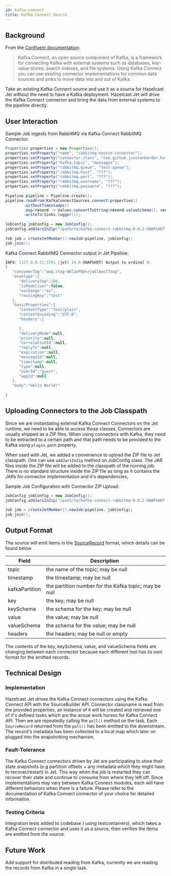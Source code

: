 ```yaml
---
id: kafka-connect
title: Kafka Connect Source
---
```


## Background

From the [Confluent documentation](https://docs.confluent.io/current/connect/index.html):
> Kafka Connect, an open source component of Kafka, is a framework for connecting
> Kafka with external systems such as databases, key-value stores, search indexes, 
> and file systems. Using Kafka Connect you can use existing connector 
> implementations for common data sources and sinks to move data into and out of 
> Kafka. 

Take an existing Kafka Connect source and use it as a source for Hazelcast Jet 
without the need to have a Kafka deployment. Hazelcast Jet will drive the
 Kafka Connect connector and bring the data from external systems to the pipeline
 directly.


## User Interaction

Sample Job ingests from RabbitMQ via Kafka Connect RabbitMQ Connector: 
```java 
Properties properties = new Properties();
properties.setProperty("name", "rabbitmq-source-connector");
properties.setProperty("connector.class", "com.github.jcustenborder.kafka.connect.rabbitmq.RabbitMQSourceConnector");
properties.setProperty("kafka.topic", "messages");
properties.setProperty("rabbitmq.queue", "test-queue");
properties.setProperty("rabbitmq.host", "???");
properties.setProperty("rabbitmq.port", "???");
properties.setProperty("rabbitmq.username", "???");
properties.setProperty("rabbitmq.password", "???");
 
Pipeline pipeline = Pipeline.create();
pipeline.readFrom(KafkaConnectSources.connect(properties))
        .withoutTimestamps()
        .map(record -> Values.convertToString(record.valueSchema(), record.value()))
        .writeTo(Sinks.logger());
 
JobConfig jobConfig = new JobConfig();
jobConfig.addJarsInZip("/path/to/kafka-connect-rabbitmq-0.0.2-SNAPSHOT.zip");
 
Job job = createJetMember().newJob(pipeline, jobConfig);
job.join();
``` 
          
Kafka Connect RabbitMQ Connector output in Jet Pipeline: 
```java 
INFO: [127.0.0.1]:5701 [jet] [4.0-SNAPSHOT] Output to ordinal 0:
{
   "consumerTag":"amq.ctag-06l2oPQOnzjaGlAocCTzwg",
   "envelope":{
      "deliveryTag":100,
      "isRedeliver":false,
      "exchange":"ex",
      "routingKey":"test"
   },
   "basicProperties":{
      "contentType":"text/plain",
      "contentEncoding":"UTF-8",
      "headers":{
 
      },
      "deliveryMode":null,
      "priority":null,
      "correlationId":null,
      "replyTo":null,
      "expiration":null,
      "messageId":null,
      "timestamp":null,
      "type":null,
      "userId":"guest",
      "appId":null
   },
   "body":"Hello World!"
 
}
```           
## Uploading Connectors to the Job Classpath

Since we are instantiating external Kafka Connect Connectors on the Jet runtime, we need to be able to access those classes. Connectors are usually shipped as a ZIP files. When using connectors with Kafka, they need to be extracted to a certain path and that path needs to be provided to the Kafka using `plugin.path` property. 

When used with Jet, we added a convenience to upload the ZIP file to Jet classpath. One can use `addJarsInZip` method on JobConfig class. The JAR files inside the ZIP file will be added to the classpath of the running job. There is no standard structure inside the ZIP file as long as it contains the JARs for connector implementation and it's dependencies, 


Sample Job Configuration with Connector ZIP Upload:
```java 
JobConfig jobConfig = new JobConfig();
jobConfig.addJarsInZip("/path/to/kafka-connect-rabbitmq-0.0.2-SNAPSHOT.zip");
 
Job job = createJetMember().newJob(pipeline, jobConfig);
job.join();
```


## Output Format

The source will emit items in the [SourceRecord](https://docs.confluent.io/current/connect/javadocs/org/apache/kafka/connect/source/SourceRecord.html) format, 
which details can be found below 
	
| Field          | Description                                           |
|----------------|-------------------------------------------------------|
| topic          | the name of the topic; may be null                    |
| timestamp      | the timestamp; may be null                            |
| kafkaPartition | the partition number for the Kafka topic; may be null |
| key            | the key; may be null                                  |
| keySchema      | the schema for the key; may be null                   |
| value          | the value; may be null                                |
| valueSchema    | the schema for the value; may be null                 |
| headers        | the headers; may be null or empty                     |

The contents of the key, keySchema, value, and valueSchema fields are changing between each connector because each different tool has its own format for the emitted records.


## Technical Design
### Implementation
Hazelcast Jet drives the Kafka Connect connectors using the Kafka Connect API with the SourceBuilder API. Connector classname is read from the provided properties, an instance of it will be created and retrieved one of it's defined tasks which are the actual work horses for Kafka Connect API. Then we are repeatedly calling the `poll()` method on the task. Each `SourceRecord` returned from the `poll()` has been emitted to the downstream. The record's metadata has been collected to a local map which later on plugged into the snapshotting mechanism. 

### Fault-Tolerance
The Kafka Connect connectors driven by Jet are participating to store their state snapshots (e.g partition offsets + any metadata which they might have to recover/restart) in Jet. This way when the job is restarted they can recover their state and continue to consume from where they left off. Since implementations may vary between Kafka Connect modules, each will have different behaviors when there is a failure. Please refer to the documentation of Kafka Connect connector of your choice for detailed information.

### Testing Criteria
Integration tests added to codebase ( using testcontainers), which takes a Kafka Connect connector and uses it as a source, then verifies the items are emitted from the source. 

## Future Work
Add support for distributed reading from Kafka, currently we are reading the records from Kafka in a single task.


